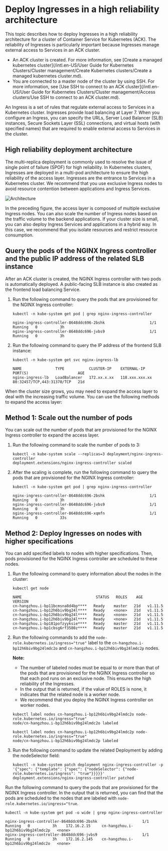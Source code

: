 # Deploy Ingresses in a high reliability architecture

This topic describes how to deploy Ingresses in a high reliability architecture for a cluster of Container Service for Kubernetes \(ACK\). The reliability of Ingresses is particularly important because Ingresses manage external access to Services in an ACK cluster.

-   An ACK cluster is created. For more information, see [Create a managed kubernetes cluster](/intl.en-US/User Guide for Kubernetes Clusters/Cluster management/Create Kubernetes clusters/Create a managed kubernetes cluster.md).
-   You are connected to a master node of the cluster by using SSH. For more information, see [Use SSH to connect to an ACK cluster](/intl.en-US/User Guide for Kubernetes Clusters/Cluster management/Access clusters/Use SSH to connect to an ACK cluster.md).

An Ingress is a set of rules that regulate external access to Services in a Kubernetes cluster. Ingresses provide load balancing at Layer 7. When you configure an Ingress, you can specify the URLs, Server Load Balancer \(SLB\) instances, Secure Sockets Layer \(SSL\) connections, and virtual hosts \(with specified names\) that are required to enable external access to Services in the cluster.

## High reliability deployment architecture

The multi-replica deployment is commonly used to resolve the issue of single point of failure \(SPOF\) for high reliability. In Kubernetes clusters, Ingresses are deployed in a multi-pod architecture to ensure the high reliability of the access layer. Ingresses are the entrance to Services in a Kubernetes cluster. We recommend that you use exclusive Ingress nodes to avoid resource contention between applications and Ingress Services.

![Architecture](https://static-aliyun-doc.oss-accelerate.aliyuncs.com/assets/img/en-US/5545359951/p10101.png)

In the preceding figure, the access layer is composed of multiple exclusive Ingress nodes. You can also scale the number of Ingress nodes based on the traffic volume to the backend applications. If your cluster size is small, you can also deploy Ingress Services and applications in a hybrid way. In this case, we recommend that you isolate resources and restrict resource consumption.

## Query the pods of the NGINX Ingress controller and the public IP address of the related SLB instance

After an ACK cluster is created, the NGINX Ingress controller with two pods is automatically deployed. A public-facing SLB instance is also created as the frontend load balancing Service.

1.  Run the following command to query the pods that are provisioned for the NGINX Ingress controller:

    ```
    kubectl -n kube-system get pod | grep nginx-ingress-controller
    ```

    ```
    nginx-ingress-controller-8648ddc696-2bshk                    1/1     Running   0          3h
    nginx-ingress-controller-8648ddc696-jvbs9                    1/1     Running   0          3h
    ```

2.  Run the following command to query the IP address of the frontend SLB instance:

    ```
    kubectl -n kube-system get svc nginx-ingress-lb
    ```

    ```
    NAME               TYPE           CLUSTER-IP    EXTERNAL-IP      PORT(S)                      AGE
    nginx-ingress-lb   LoadBalancer   172.xx.x.xx   118.xxx.xxx.xx   80:32457/TCP,443:31370/TCP   21d
    ```


When the cluster size grows, you may need to expand the access layer to deal with the increasing traffic volume. You can use the following methods to expand the access layer:

## Method 1: Scale out the number of pods

You can scale out the number of pods that are provisioned for the NGINX Ingress controller to expand the access layer.

1.  Run the following command to scale the number of pods to 3:

    ```
    kubectl -n kube-system scale --replicas=3 deployment/nginx-ingress-controller
    deployment.extensions/nginx-ingress-controller scaled
    ```

2.  After the scaling is complete, run the following command to query the pods that are provisioned for the NGINX Ingress controller:

    ```
    kubectl -n kube-system get pod | grep nginx-ingress-controller
    ```

    ```
    nginx-ingress-controller-8648ddc696-2bshk                    1/1     Running   0          3h
    nginx-ingress-controller-8648ddc696-jvbs9                    1/1     Running   0          3h
    nginx-ingress-controller-8648ddc696-xqmfn                    1/1     Running   0          33s
    ```


## Method 2: Deploy Ingresses on nodes with higher specifications

You can add specified labels to nodes with higher specifications. Then, pods provisioned for the NGINX Ingress controller are scheduled to these nodes.

1.  Run the following command to query information about the nodes in the cluster:

    ```
    kubectl get node
    ```

    ```
    NAME                                 STATUS   ROLES    AGE   VERSION
    cn-hangzhou.i-bp11bcmsna8d4bp****   Ready    master   21d   v1.11.5
    cn-hangzhou.i-bp12h6biv9bg24l****   Ready    <none>   21d   v1.11.5
    cn-hangzhou.i-bp12h6biv9bg24l****   Ready    <none>   21d   v1.11.5
    cn-hangzhou.i-bp12h6biv9bg24l****   Ready    <none>   21d   v1.11.5
    cn-hangzhou.i-bp181pofzyyksie****   Ready    master   21d   v1.11.5
    cn-hangzhou.i-bp1cbsg6rf3580z****   Ready    master   21d   v1.11.5
    ```

2.  Run the following commands to add the `node-role.kubernetes.io/ingress="true"` label to the `cn-hangzhou.i-bp12h6biv9bg24lmdc2o` and `cn-hangzhou.i-bp12h6biv9bg24lmdc2p` nodes.

    **Note:**

    -   The number of labeled nodes must be equal to or more than that of the pods that are provisioned for the NGINX Ingress controller so that each pod runs on an exclusive node. This ensures the high reliability of the Ingresses.
    -   In the output that is returned, if the value of ROLES is none, it indicates that the related node is a worker node.
    -   We recommend that you deploy the NGINX Ingress controller on worker nodes.
    ```
    kubectl label nodes cn-hangzhou.i-bp12h6biv9bg24lmdc2o node-role.kubernetes.io/ingress="true"
    node/cn-hangzhou.i-bp12h6biv9bg24lmdc2o labeled
    ```

    ```
    kubectl label nodes cn-hangzhou.i-bp12h6biv9bg24lmdc2p node-role.kubernetes.io/ingress="true"
    node/cn-hangzhou.i-bp12h6biv9bg24lmdc2p labeled
    ```

3.  Run the following command to update the related Deployment by adding the nodeSelector field:

    ```
    kubectl -n kube-system patch deployment nginx-ingress-controller -p '{"spec": {"template": {"spec": {"nodeSelector": {"node-role.kubernetes.io/ingress": "true"}}}}}'
    deployment.extensions/nginx-ingress-controller patched
    ```


Run the following command to query the pods that are provisioned for the NGINX Ingress controller. In the output that is returned, you can find that the pods are scheduled to the nodes that are labeled with `node-role.kubernetes.io/ingress="true`.

```
kubectl -n kube-system get pod -o wide | grep nginx-ingress-controller
```

```
nginx-ingress-controller-8648ddc696-2bshk                    1/1     Running   0          3h    172.16.2.15     cn-hangzhou.i-bp12h6biv9bg24lmdc2p   <none>
nginx-ingress-controller-8648ddc696-jvbs9                    1/1     Running   0          3h    172.16.2.145    cn-hangzhou.i-bp12h6biv9bg24lmdc2o   <none>
```


